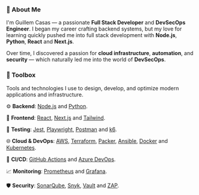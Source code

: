 ### 🧩 About Me

I'm Guillem Casas — a passionate **Full Stack Developer** and **DevSecOps Engineer**. I began my career crafting backend systems, but my love for learning quickly pushed me into full stack development with **Node.js**, **Python**, **React** and **Next.js**.

Over time, I discovered a passion for **cloud infrastructure**, **automation**, and **security** — which naturally led me into the world of **DevSecOps**.

### 🧰 Toolbox

Tools and technologies I use to design, develop, and optimize modern applications and infrastructure.

⚙️ **Backend**: [Node.js](https://nodejs.org/en) and [Python](https://www.python.org/).

🎨 **Frontend**: [React](https://react.dev/), [Next.js](https://nextjs.org/) and [Tailwind](https://tailwindcss.com/).

🧪 **Testing**: [Jest](https://jestjs.io/), [Playwright](https://playwright.dev/), [Postman](https://www.postman.com/) and [k6](https://k6.io/).

🌐 **Cloud & DevOps**: [AWS](https://aws.amazon.com/), [Terraform](https://www.terraform.io/), [Packer](https://www.packer.io/), [Ansible](https://docs.ansible.com/), [Docker](https://www.docker.com/) and [Kubernetes](https://kubernetes.io/es/).

🚀 **CI/CD**: [GitHub Actions](https://github.com/features/actions) and [Azure DevOps](https://azure.microsoft.com/es-es/products/devops).

📈 **Monitoring**: [Prometheus](https://prometheus.io/) and [Grafana](https://grafana.com/).

🛡️ **Security**: [SonarQube](https://www.sonarsource.com/products/sonarqube/), [Snyk](https://snyk.io/), [Vault](https://www.vaultproject.io/) and [ZAP](https://www.zaproxy.org/).
